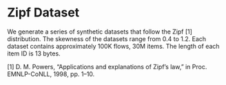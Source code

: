 # Zipf Dataset

We generate a series of synthetic datasets that follow the Zipf [1] distribution. The skewness of the datasets range from 0.4 to
1.2. Each dataset contains approximately 100K flows, 30M items. The length of each item ID is 13 bytes.



[1] D. M. Powers, “Applications and explanations of Zipf’s law,” in Proc. EMNLP-CoNLL, 1998, pp. 1–10.